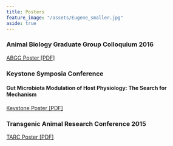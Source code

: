 ```yaml
---
title: Posters
feature_image: "/assets/Eugene_smaller.jpg"
aside: true
---
```


### Animal Biology Graduate Group Colloquium 2016  
[ABGG Poster [PDF]](http://jvhagey.github.io/files/Dairy_Microbiome_v2.pdf)  

### Keystone Symposia Conference  
#### Gut Microbiota Modulation of Host Physiology: The Search for Mechanism  
[Keystone Poster [PDF]](http://jvhagey.github.io/files/Keystone_PGLYRP_poster_final.pdf)  

### Transgenic Animal Research Conference 2015  
[TARC Poster [PDF]](http://jvhagey.github.io/files/TARC_PGLYRP_poster_for_print.pdf)  
